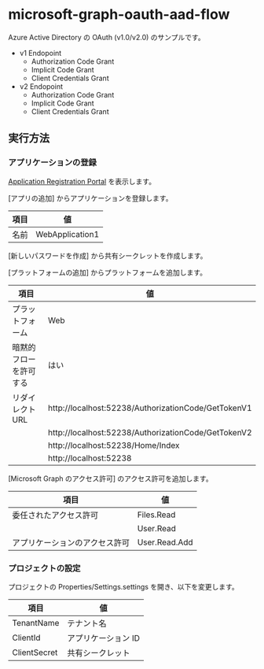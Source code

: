 ﻿# microsoft-graph-oauth-aad-flow

Azure Active Directory の OAuth (v1.0/v2.0) のサンプルです。

- v1 Endopoint
  - Authorization Code Grant
  - Implicit Code Grant
  - Client Credentials Grant
- v2 Endopoint
  - Authorization Code Grant
  - Implicit Code Grant
  - Client Credentials Grant

## 実行方法

### アプリケーションの登録

[Application Registration Portal](https://apps.dev.microsoft.com) を表示します。

\[アプリの追加\] からアプリケーションを登録します。

|項目|値|
|---|---|
|名前|WebApplication1|

\[新しいパスワードを作成\] から共有シークレットを作成します。

\[プラットフォームの追加\] からプラットフォームを追加します。

|項目|値|
|---|---|
|プラットフォーム|Web|
|暗黙的フローを許可する|はい|
|リダイレクト URL|http://localhost:52238/AuthorizationCode/GetTokenV1|
||http://localhost:52238/AuthorizationCode/GetTokenV2|
||http://localhost:52238/Home/Index|
||http://localhost:52238|

\[Microsoft Graph のアクセス許可\] のアクセス許可を追加します。

|項目|値|
|---|---|
|委任されたアクセス許可|Files.Read|
||User.Read|
|アプリケーションのアクセス許可|User.Read.Add|

### プロジェクトの設定

プロジェクトの Properties/Settings.settings を開き、以下を変更します。

|項目|値|
|---|---|
|TenantName|テナント名|
|ClientId|アプリケーション ID|
|ClientSecret|共有シークレット|
